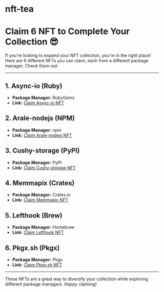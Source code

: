 # nft-tea
# Claim 6 NFT to Complete Your Collection 😎

If you're looking to expand your NFT collection, you're in the right place! Here are 6 different NFTs you can claim, each from a different package manager. Check them out:

---

## 1. Async-io (Ruby)
- **Package Manager:** RubyGems
- **Link:** [Claim Async-io NFT](https://app.tea.xyz/oss-staking/1d4a6761-0b5d-4c82-94fd-4fa08e768886)

## 2. Arale-nodejs (NPM)
- **Package Manager:** npm
- **Link:** [Claim Arale-nodejs NFT](https://app.tea.xyz/oss-staking/aa48f32d-30bb-460a-8f25-f5f525d40ea6)

## 3. Cushy-storage (PyPI)
- **Package Manager:** PyPI
- **Link:** [Claim Cushy-storage NFT](https://app.tea.xyz/oss-staking/1f9e35c6-5e9a-4952-a245-85f3be17a56d)

## 4. Memmapix (Crates)
- **Package Manager:** Crates.io
- **Link:** [Claim Memmapix NFT](https://app.tea.xyz/oss-staking/ae9c3e3a-32f6-4ee1-9cf0-158efd084264)

## 5. Lefthook (Brew)
- **Package Manager:** Homebrew
- **Link:** [Claim Lefthook NFT](https://app.tea.xyz/oss-staking/9233b90d-b5d2-4a61-8af0-a04671337244)

## 6. Pkgx.sh (Pkgx)
- **Package Manager:** Pkgx
- **Link:** [Claim Pkgx.sh NFT](https://app.tea.xyz/oss-staking/79e9363b-862c-43e0-841d-4d4eaad1fc95)

---

These NFTs are a great way to diversify your collection while exploring different package managers. Happy claiming!
